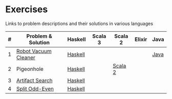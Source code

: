 # Exercises

Links to problem descriptions and their solutions in various languages

| # | Problem & Solution | Haskell | Scala 3 | Scala 2 | Elixir | Java
| --|--------------------|---------|---------|---------|--------|-----
| 1 | [Robot Vacuum Cleaner](https://github.com/NinadJog/exercises/blob/main/docs/robot.md)| [Haskell](https://github.com/NinadJog/robot-vacuum-cleaner-haskell) | | | |[Java](https://github.com/NinadJog/robot-vacuum-cleaner-java)
| 2 | Pigeonhole |[Haskell](https://github.com/NinadJog/pigeonhole-haskell) | |[Scala 2](https://github.com/NinadJog/pigeonhole-scala)| | |
| 3 | [Artifact Search](https://github.com/NinadJog/haskell-artifact-search) | [Haskell](https://github.com/NinadJog/haskell-artifact-search) | | | | |
| 4 | [Split Odd-Even](https://github.com/NinadJog/haskell-split-odd-even) | [Haskell](https://github.com/NinadJog/haskell-split-odd-even) | | | | |
